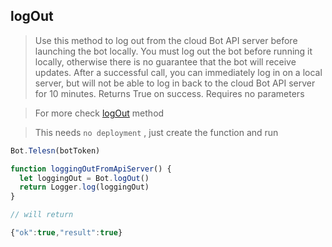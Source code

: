 ## logOut

> Use this method to log out from the cloud Bot API server before launching the bot locally. You must log out the bot before running it locally, otherwise there is no guarantee that the bot will receive updates. After a successful call, you can immediately log in on a local server, but will not be able to log in back to the cloud Bot API server for 10 minutes. Returns True on success. Requires no parameters

> For more check [logOut](https://core.telegram.org/bots/api#logout) method

> This needs `no deployment` , just create the function and run

```js
Bot.Telesn(botToken)

function loggingOutFromApiServer() {
  let loggingOut = Bot.logOut()
  return Logger.log(loggingOut)
}

// will return

{"ok":true,"result":true}
```
